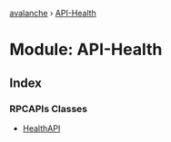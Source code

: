 [avalanche](../README.md) › [API-Health](api_health.md)

# Module: API-Health

## Index

### RPCAPIs Classes

* [HealthAPI](../classes/api_health.healthapi.md)
